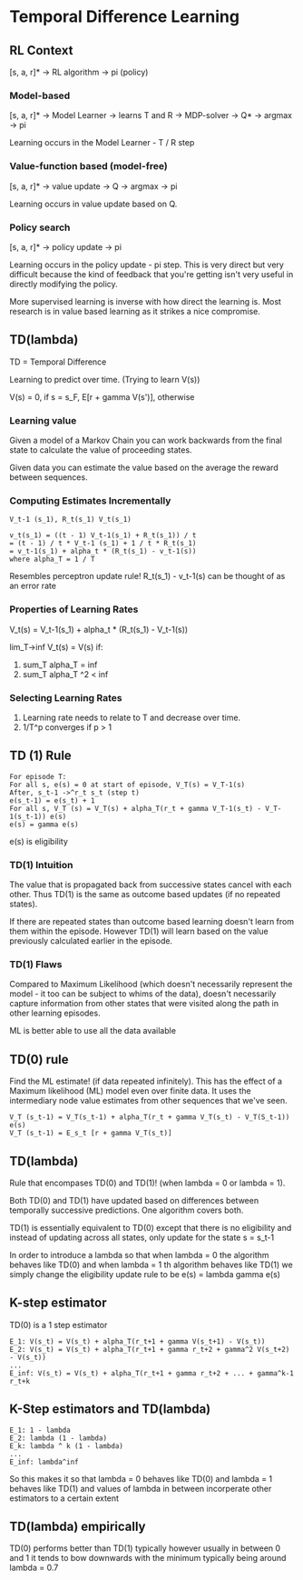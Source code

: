 # Temporal Difference Learning

## RL Context

[s, a, r]* -> RL algorithm -> pi (policy)

### Model-based

[s, a, r]* -> Model Learner -> learns T and R -> MDP-solver -> Q* -> argmax -> pi

Learning occurs in the Model Learner - T / R step

### Value-function based (model-free)

[s, a, r]* -> value update -> Q -> argmax -> pi

Learning occurs in value  update based on Q.

### Policy search

[s, a, r]* -> policy update -> pi

Learning occurs in the policy update - pi step. This is very direct but very difficult because the kind of feedback that you're getting isn't very useful in directly modifying the policy.

More supervised learning is inverse with how direct the learning is. Most research is in value based learning as it strikes a nice compromise.

## TD(lambda)

TD = Temporal Difference

Learning to predict over time. (Trying to learn V(s))

V(s) = 0, if s = s_F, E[r + gamma V(s')], otherwise

### Learning value

Given a model of a Markov Chain you can work backwards from the final state to calculate the value of proceeding states.

Given data you can estimate the value based on the average the reward between sequences. 

### Computing Estimates Incrementally

```
V_t-1 (s_1), R_t(s_1) V_t(s_1)

v_t(s_1) = ((t - 1) V_t-1(s_1) + R_t(s_1)) / t 
= (t - 1) / t * V_t-1 (s_1) + 1 / t * R_t(s_1)
= v_t-1(s_1) + alpha_t * (R_t(s_1) - v_t-1(s))
where alpha_T = 1 / T
```

Resembles perceptron update rule! R_t(s_1) - v_t-1(s) can be thought of as an error rate

### Properties of Learning Rates

V_t(s) = V_t-1(s_1) + alpha_t * (R_t(s_1) - V_t-1(s))

lim_T->inf V_t(s) = V(s) if:

1. sum_T alpha_T = inf
2. sum_T alpha_T ^2 < inf

### Selecting Learning Rates

1. Learning rate needs to relate to T and decrease over time.
2. 1/T^p converges if p > 1

## TD (1) Rule

```
For episode T:
For all s, e(s) = 0 at start of episode, V_T(s) = V_T-1(s)
After, s_t-1 ->^r_t s_t (step t)
e(s_t-1) = e(s_t) + 1
For all s, V_T (s) = V_T(s) + alpha_T(r_t + gamma V_T-1(s_t) - V_T-1(s_t-1)) e(s)
e(s) = gamma e(s)
```

e(s) is eligibility

### TD(1) Intuition

 The value that is propagated back from successive states cancel with each other. Thus TD(1) is the same as outcome based updates (if no repeated states).

 If there are repeated states than outcome based learning doesn't learn from them within the episode. However TD(1) will learn based on the value previously calculated earlier in the episode.

### TD(1) Flaws

Compared to Maximum Likelihood (which doesn't necessarily represent the model - it too can be subject to whims of the data), doesn't necessarily capture information from other states that were visited along the path in other learning episodes.

ML is better able to use all the data available

## TD(0) rule

Find the ML estimate! (if data repeated infinitely). This has the effect of a Maximum likelihood (ML) model even over finite data. It uses the intermediary node value estimates from other sequences that we've seen.

```
V_T (s_t-1) = V_T(s_t-1) + alpha_T(r_t + gamma V_T(s_t) - V_T(S_t-1)) e(s)
V_T (s_t-1) = E_s_t [r + gamma V_T(s_t)]
```

## TD(lambda)

Rule that encompases TD(0) and TD(1)! (when lambda = 0 or lambda = 1).

Both TD(0) and TD(1) have updated based on differences between temporally successive predictions. One algorithm covers both.

TD(1) is essentially equivalent to TD(0) except that there is no eligibility and instead of updating across all states, only update for the state s = s_t-1

In order to introduce a lambda so that when lambda = 0 the algorithm behaves like TD(0) and when lambda = 1 th algorithm behaves like TD(1) we simply change the eligibility update rule to be e(s) = lambda gamma e(s)

## K-step estimator

TD(0) is a 1 step estimator

```
E_1: V(s_t) = V(s_t) + alpha_T(r_t+1 + gamma V(s_t+1) - V(s_t))
E_2: V(s_t) = V(s_t) + alpha_T(r_t+1 + gamma r_t+2 + gamma^2 V(s_t+2) - V(s_t))
...
E_inf: V(s_t) = V(s_t) + alpha_T(r_t+1 + gamma r_t+2 + ... + gamma^k-1 r_t+k
```

## K-Step estimators and TD(lambda)

```
E_1: 1 - lambda
E_2: lambda (1 - lambda)
E_k: lambda ^ k (1 - lambda)
...
E_inf: lambda^inf
```

So this makes it so that lambda = 0 behaves like TD(0) and lambda = 1 behaves like TD(1) and values of lambda in between incorperate other estimators to a certain extent

## TD(lambda) empirically

TD(0) performs better than TD(1) typically however usually in between 0 and 1 it tends to bow downwards with the minimum typically being around lambda = 0.7

